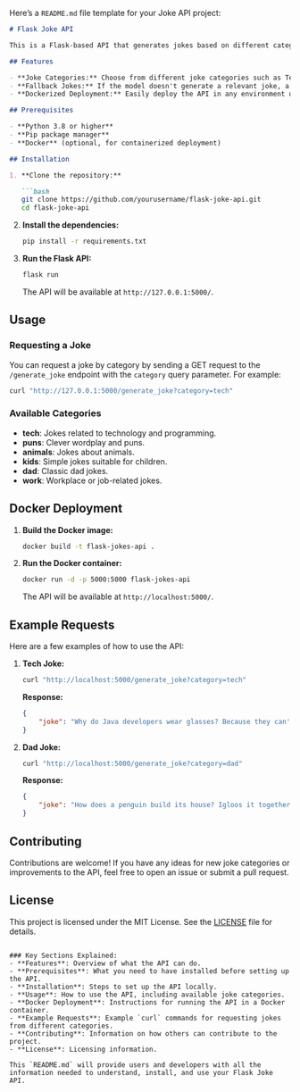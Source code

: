 Here’s a `README.md` file template for your Joke API project:

```markdown
# Flask Joke API

This is a Flask-based API that generates jokes based on different categories using the GPT-2 model. The API allows users to request jokes in various categories like tech, puns, animals, kids, dad jokes, and work-related humor.

## Features

- **Joke Categories:** Choose from different joke categories such as Tech, Puns, Animals, Kids, Dad Jokes, and Work.
- **Fallback Jokes:** If the model doesn't generate a relevant joke, a predefined fallback joke is provided.
- **Dockerized Deployment:** Easily deploy the API in any environment using Docker.

## Prerequisites

- **Python 3.8 or higher**
- **Pip package manager**
- **Docker** (optional, for containerized deployment)

## Installation

1. **Clone the repository:**

   ```bash
   git clone https://github.com/yourusername/flask-joke-api.git
   cd flask-joke-api
   ```

2. **Install the dependencies:**

   ```bash
   pip install -r requirements.txt
   ```

3. **Run the Flask API:**

   ```bash
   flask run
   ```

   The API will be available at `http://127.0.0.1:5000/`.

## Usage

### Requesting a Joke

You can request a joke by category by sending a GET request to the `/generate_joke` endpoint with the `category` query parameter. For example:

```bash
curl "http://127.0.0.1:5000/generate_joke?category=tech"
```

### Available Categories

- **tech**: Jokes related to technology and programming.
- **puns**: Clever wordplay and puns.
- **animals**: Jokes about animals.
- **kids**: Simple jokes suitable for children.
- **dad**: Classic dad jokes.
- **work**: Workplace or job-related jokes.

## Docker Deployment

1. **Build the Docker image:**

   ```bash
   docker build -t flask-jokes-api .
   ```

2. **Run the Docker container:**

   ```bash
   docker run -d -p 5000:5000 flask-jokes-api
   ```

   The API will be available at `http://localhost:5000/`.

## Example Requests

Here are a few examples of how to use the API:

1. **Tech Joke:**

   ```bash
   curl "http://localhost:5000/generate_joke?category=tech"
   ```

   **Response:**

   ```json
   {
       "joke": "Why do Java developers wear glasses? Because they can't C#!"
   }
   ```

2. **Dad Joke:**

   ```bash
   curl "http://localhost:5000/generate_joke?category=dad"
   ```

   **Response:**

   ```json
   {
       "joke": "How does a penguin build its house? Igloos it together."
   }
   ```

## Contributing

Contributions are welcome! If you have any ideas for new joke categories or improvements to the API, feel free to open an issue or submit a pull request.

## License

This project is licensed under the MIT License. See the [LICENSE](LICENSE) file for details.
```

### Key Sections Explained:
- **Features**: Overview of what the API can do.
- **Prerequisites**: What you need to have installed before setting up the API.
- **Installation**: Steps to set up the API locally.
- **Usage**: How to use the API, including available joke categories.
- **Docker Deployment**: Instructions for running the API in a Docker container.
- **Example Requests**: Example `curl` commands for requesting jokes from different categories.
- **Contributing**: Information on how others can contribute to the project.
- **License**: Licensing information.

This `README.md` will provide users and developers with all the information needed to understand, install, and use your Flask Joke API.